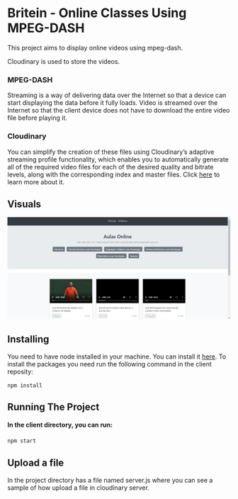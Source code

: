 # Britein - Online Classes Using MPEG-DASH

This project aims to display online videos using mpeg-dash.

Cloudinary is used to store the videos. 

### MPEG-DASH

Streaming is a way of delivering data over the Internet so that a device can start displaying the data before it fully loads. Video is streamed over the Internet so that the client device does not have to download the entire video file before playing it.


### Cloudinary
You can simplify the creation of these files using Cloudinary’s adaptive streaming profile functionality, which enables you to automatically generate all of the required video files for each of the desired quality and bitrate levels, along with the corresponding index and master files.
Click [here](https://cloudinary.com/documentation/video_player_hls_dash) to learn more about it.

## Visuals
<img src="images/visual.png" />

## Installing
You need to have node installed in your machine. You can install it [here](https://nodejs.org/en/download/).
To install the packages you need run the following command in the client reposity:

```
npm install
```

## Running The Project
#### In the client directory, you can run:

```bash
npm start
```

## Upload a file
In the project directory has a file named server.js where you can see a sample of how upload a file in cloudinary server.
